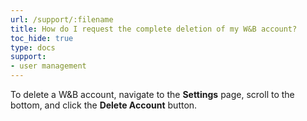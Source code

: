 ```yaml
---
url: /support/:filename
title: How do I request the complete deletion of my W&B account?  
toc_hide: true
type: docs
support:
- user management
---
```

To delete a W&B account, navigate to the **Settings** page, scroll to the bottom, and click the **Delete Account** button.